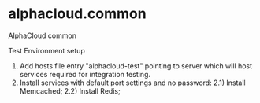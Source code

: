 alphacloud.common
=================

AlphaCloud common


Test Environment setup
1) Add hosts file entry "alphacloud-test" pointing to server which will host services required for integration testing.
2) Install services with default port settings and no password:
2.1) Install Memcached;
2.2) Install Redis;

